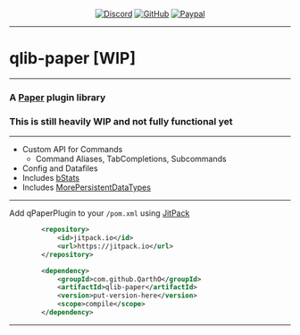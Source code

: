 <div align="center">

[![Discord][discord-shield]][discord-url]
[![GitHub][github-shield]][github-url]
[![Paypal][paypal-shield]][paypal-url]
</div>

---

# qlib-paper [WIP]

---

### A [Paper][paper-url] plugin library
### This is still heavily WIP and not fully functional yet

---

- Custom API for Commands
  - Command Aliases, TabCompletions, Subcommands
- Config and Datafiles
- Includes [bStats][bstats-url]
- Includes [MorePersistentDataTypes][datatypes-url]

---

Add qPaperPlugin to your ``/pom.xml`` using [JitPack][jitpack-url]
```xml
        <repository>
            <id>jitpack.io</id>
            <url>https://jitpack.io</url>
        </repository>
```
```xml
        <dependency>
            <groupId>com.github.QarthO</groupId>
            <artifactId>qlib-paper</artifactId>
            <version>put-version-here</version>
            <scope>compile</scope>
        </dependency>
```
---

[discord-shield]: https://img.shields.io/badge/Discord-5865F2?logo=discord&logoColor=white&style=for-the-badge
[discord-url]: https://quartzdev.gg/discord/
[github-shield]: https://img.shields.io/badge/Source-181717?logo=github&logoColor=white&style=for-the-badge
[github-url]: https://github.com/QarthO/qPaperPlugin/
[paypal-shield]: https://img.shields.io/badge/Donate-00457C?logo=paypal&logoColor=white&style=for-the-badge
[paypal-url]: https://quartzdev.gg/paypal/
[jitpack-url]: https://jitpack.io/#QarthO/qPaperPlugin/
[paper-url]: https://papermc.io/
[bstats-url]: https:/bstats.org/
[datatypes-url]: https://github.com/mfnalex/MorePersistentDataTypes